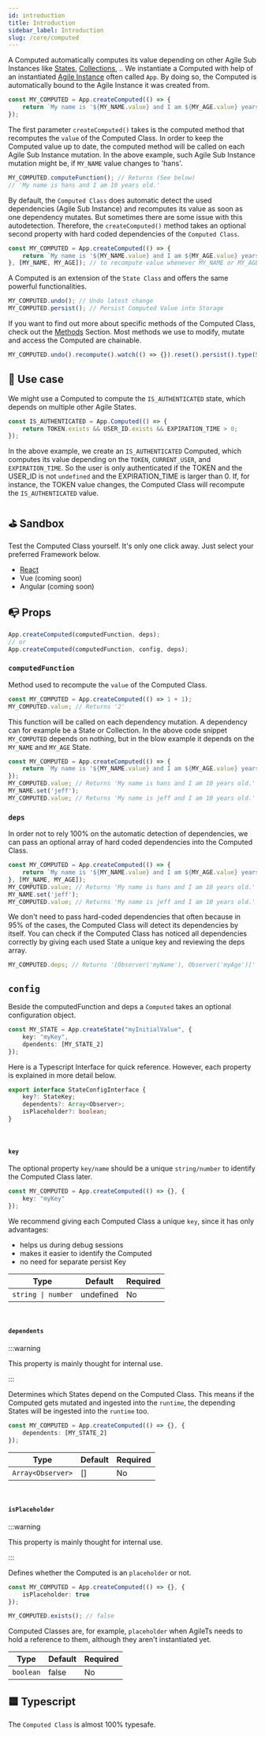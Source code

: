 ```yaml
---
id: introduction
title: Introduction
sidebar_label: Introduction
slug: /core/computed
---
```


A Computed automatically computes its value depending
on other Agile Sub Instances like [States](../state/Introduction.md), [Collections](../collection/Introduction.md), ..
We instantiate a Computed with help of an instantiated [Agile Instance](../agile-instance/Introduction.md) often called `App`.
By doing so, the Computed is automatically bound to the Agile Instance it was created from.
```ts
const MY_COMPUTED = App.createComputed(() => {
    return `My name is '${MY_NAME.value} and I am ${MY_AGE.value} years old.`;
});
```
The first parameter `createComputed()` takes
is the computed method that recomputes the `value` of the Computed Class.
In order to keep the Computed value up to date, the computed method will be called on each Agile Sub Instance mutation.
In the above example, such Agile Sub Instance mutation might be, if `MY_NAME` value changes to 'hans'.
```ts
MY_COMPUTED.computeFunction(); // Returns (See below)
// 'My name is hans and I am 10 years old.'
```
By default, the `Computed Class` does automatic detect the used dependencies (Agile Sub Instance)
and recomputes its value as soon as one dependency mutates.
But sometimes there are some issue with this autodetection.
Therefore, the `createComputed()` method takes an optional second property with hard coded dependencies of the `Computed Class`.
```ts
const MY_COMPUTED = App.createComputed(() => {
    return `My name is '${MY_NAME.value} and I am ${MY_AGE.value} years old.`;
}, [MY_NAME, MY_AGE]); // to recompute value whenever MY_NAME or MY_AGE changes (gets normally autodetected)
```
A Computed is an extension of the `State Class` and offers the same powerful functionalities.
```ts
MY_COMPUTED.undo(); // Undo latest change
MY_COMPUTED.persist(); // Persist Computed Value into Storage
```
If you want to find out more about specific methods of the Computed Class, check out the [Methods](./Methods.md) Section.
Most methods we use to modify, mutate and access the Computed are chainable.
```ts
MY_COMPUTED.undo().recompute().watch(() => {}).reset().persist().type(String).undo();
```


## 🔨 Use case
We might use a Computed to compute the `IS_AUTHENTICATED` state, which depends on multiple other Agile States.
```ts
const IS_AUTHENTICATED = App.Computed(() => {
    return TOKEN.exists && USER_ID.exists && EXPIRATION_TIME > 0;
});
```
In the above example, we create an `IS_AUTHENTICATED` Computed,
which computes its value depending on the `TOKEN`, `CURRENT_USER`, and `EXPIRATION_TIME`.
So the user is only authenticated if the TOKEN and the USER_ID is not `undefined` and the EXPIRATION_TIME is larger than 0.
If, for instance, the TOKEN value changes, the Computed Class will recompute the `IS_AUTHENTICATED` value.


## ⛳️ Sandbox
Test the Computed Class yourself. It's only one click away. Just select your preferred Framework below.
- [React](https://codesandbox.io/s/agilets-first-computed-kisgr)
- Vue (coming soon)
- Angular (coming soon)


## 📭 Props

```ts
App.createComputed(computedFunction, deps);
// or
App.createComputed(computedFunction, config, deps);
```

### `computedFunction`

Method used to recompute the `value` of the Computed Class.
```ts {1}
const MY_COMPUTED = App.createComputed(() => 1 + 1);
MY_COMPUTED.value; // Returns '2'
```
This function will be called on each dependency mutation.
A dependency can for example be a State or Collection.
In the above code snippet `MY_COMPUTED` depends on nothing,
but in the blow example it depends on the `MY_NAME` and `MY_AGE` State.
```ts
const MY_COMPUTED = App.createComputed(() => {
    return `My name is '${MY_NAME.value} and I am ${MY_AGE.value} years old.`;
});
MY_COMPUTED.value; // Returns 'My name is hans and I am 10 years old.' 
MY_NAME.set('jeff');
MY_COMPUTED.value; // Returns 'My name is jeff and I am 10 years old.' 
```

### `deps`

In order not to rely 100% on the automatic detection of dependencies,
we can pass an optional array of hard coded dependencies into the Computed Class.
```ts
const MY_COMPUTED = App.createComputed(() => {
    return `My name is '${MY_NAME.value} and I am ${MY_AGE.value} years old.`;
}, [MY_NAME, MY_AGE]);
MY_COMPUTED.value; // Returns 'My name is hans and I am 10 years old.' 
MY_NAME.set('jeff');
MY_COMPUTED.value; // Returns 'My name is jeff and I am 10 years old.' 
```
We don't need to pass hard-coded dependencies that often
because in 95% of the cases, the Computed Class will detect its dependencies by itself.
You can check if the Computed Class has noticed all dependencies correctly by giving each used State a unique key and reviewing the deps array.
```ts
MY_COMPUTED.deps; // Returns '[Observer('myName'), Observer('myAge')]'
```

## `config`

Beside the computedFunction and deps a `Computed` takes an optional configuration object.
```ts
const MY_STATE = App.createState("myInitialValue", {
    key: "myKey",
    dpendents: [MY_STATE_2]
});
```
Here is a Typescript Interface for quick reference. However,
each property is explained in more detail below.
```ts
export interface StateConfigInterface {
    key?: StateKey;
    dependents?: Array<Observer>;
    isPlaceholder?: boolean;
}
```

<br/>

#### `key`
The optional property `key/name` should be a unique `string/number` to identify the Computed Class later.
```ts
const MY_COMPUTED = App.createComputed(() => {}, {
    key: "myKey"
});
```
We recommend giving each Computed Class a unique `key`, since it has only advantages:
- helps us during debug sessions
- makes it easier to identify the Computed
- no need for separate persist Key

| Type               | Default     | Required |
|--------------------|-------------|----------|
| `string \| number` | undefined   | No       |

<br/>

#### `dependents`

:::warning

This property is mainly thought for internal use.

:::

Determines which States depend on the Computed Class.
This means if the Computed gets mutated and ingested into the `runtime`,
the depending States will be ingested into the `runtime` too.
```ts
const MY_COMPUTED = App.createComputed(() => {}, {
    dependents: [MY_STATE_2]
});
```

| Type              | Default     | Required |
|-------------------|-------------|----------|
| `Array<Observer>` | []          | No       |

<br/>

#### `isPlaceholder`

:::warning

This property is mainly thought for internal use.

:::

Defines whether the Computed is an `placeholder` or not.
```ts
const MY_COMPUTED = App.createComputed(() => {}, {
    isPlaceholder: true
});

MY_COMPUTED.exists(); // false
```
Computed Classes are, for example, `placeholder` when AgileTs needs to hold a reference to them,
although they aren't instantiated yet.

| Type            | Default     | Required |
|-----------------|-------------|----------|
| `boolean`       | false       | No       |


## 🟦 Typescript

The `Computed Class` is almost 100% typesafe.
